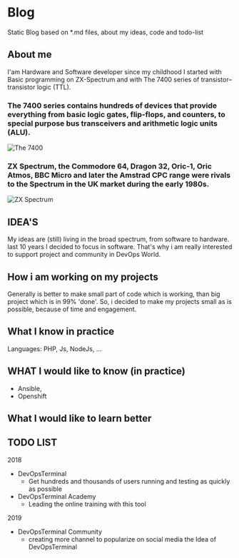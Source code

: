# Blog
Static Blog based on *.md files, about my ideas, code and todo-list

## About me
I'am Hardware and Software developer since my childhood
I started with Basic programming on ZX-Spectrum and with The 7400 series of transistor–transistor logic (TTL).
### The 7400 series contains hundreds of devices that provide everything from basic logic gates, flip-flops, and counters, to special purpose bus transceivers and arithmetic logic units (ALU).
![The 7400](https://upload.wikimedia.org/wikipedia/commons/2/26/7400.jpg)

### ZX Spectrum, the Commodore 64, Dragon 32, Oric-1, Oric Atmos, BBC Micro and later the Amstrad CPC range were rivals to the Spectrum in the UK market during the early 1980s. 
![ZX Spectrum](https://upload.wikimedia.org/wikipedia/commons/thumb/3/33/ZXSpectrum48k.jpg/330px-ZXSpectrum48k.jpg)

## IDEA'S
My ideas are (still) living in the broad spectrum, from software to hardware.
last 10 years I decided to focus in software.
That's why i am really interested to support project and community in DevOps World.

## How i am working on my projects
Generally is better to make small part of code which is working, than big project which is in 99% 'done'.
So, i decided to make my projects small as is possible, because of time and engagement.


## What I know in practice
Languages: 
PHP, Js, NodeJs, ...

## WHAT I would like to know (in practice)
* Ansible,
* Openshift

## What I would like to learn better


## TODO LIST
2018
* DevOpsTerminal
  - Get hundreds and thousands of users running and testing as quickly as possible
* DevOpsTerminal Academy
  - Leading the online training with this tool
  
2019
* DevOpsTerminal Community
  - creating more channel to popularize on social media the Idea of DevOpsTerminal
